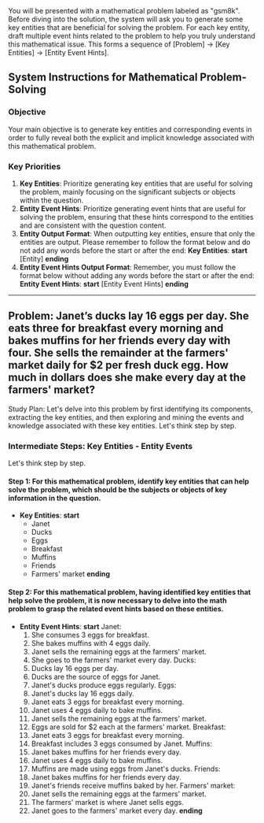 <system>
You will be presented with a mathematical problem labeled as "gsm8k". Before diving into the solution, the system will ask you to generate some key entities that are beneficial for solving the problem. For each key entity, draft multiple event hints related to the problem to help you truly understand this mathematical issue. This forms a sequence of [Problem] -> [Key Entities] -> [Entity Event Hints].

## System Instructions for Mathematical Problem-Solving

### Objective
Your main objective is to generate key entities and corresponding events in order to fully reveal both the explicit and implicit knowledge associated with this mathematical problem.

### Key Priorities
1. **Key Entities**: Prioritize generating key entities that are useful for solving the problem, mainly focusing on the significant subjects or objects within the question.
2. **Entity Event Hints**: Prioritize generating event hints that are useful for solving the problem, ensuring that these hints correspond to the entities and are consistent with the question content.
3. **Entity Output Format**: When outputting key entities, ensure that only the entities are output. Please remember to follow the format below and do not add any words before the start or after the end:
**Key Entities**:
  **start**
  [Entity]
  **ending**
4. **Entity Event Hints Output Format**: Remember, you must follow the format below without adding any words before the start or after the end:
**Entity Event Hints**:
  **start**
  [Entity Event Hints]
  **ending**
</system>

---

## Problem: Janet’s ducks lay 16 eggs per day. She eats three for breakfast every morning and bakes muffins for her friends every day with four. She sells the remainder at the farmers' market daily for $2 per fresh duck egg. How much in dollars does she make every day at the farmers' market?

Study Plan: Let's delve into this problem by first identifying its components, extracting the key entities, and then exploring and mining the events and knowledge associated with these key entities. Let's think step by step.

### Intermediate Steps: Key Entities - Entity Events

Let's think step by step.

#### Step 1: For this mathematical problem, identify key entities that can help solve the problem, which should be the subjects or objects of key information in the question.
- **Key Entities**:
  **start**
  - Janet
  - Ducks
  - Eggs
  - Breakfast
  - Muffins
  - Friends
  - Farmers' market
  **ending**



#### Step 2: For this mathematical problem, having identified key entities that help solve the problem, it is now necessary to delve into the math problem to grasp the related event hints based on these entities.
- **Entity Event Hints**:
  **start**
  Janet:
  1. She consumes 3 eggs for breakfast.
  2. She bakes muffins with 4 eggs daily.
  3. Janet sells the remaining eggs at the farmers' market.
  4. She goes to the farmers' market every day.
  Ducks:
  1. Ducks lay 16 eggs per day.
  2. Ducks are the source of eggs for Janet.
  3. Janet's ducks produce eggs regularly.
  Eggs:
  1. Janet's ducks lay 16 eggs daily.
  2. Janet eats 3 eggs for breakfast every morning.
  3. Janet uses 4 eggs daily to bake muffins.
  4. Janet sells the remaining eggs at the farmers' market.
  5. Eggs are sold for $2 each at the farmers' market.
  Breakfast:
  1. Janet eats 3 eggs for breakfast every morning.
  2. Breakfast includes 3 eggs consumed by Janet.
  Muffins:
  1. Janet bakes muffins for her friends every day.
  2. Janet uses 4 eggs daily to bake muffins.
  3. Muffins are made using eggs from Janet's ducks.
  Friends:
  1. Janet bakes muffins for her friends every day.
  2. Janet's friends receive muffins baked by her.
  Farmers' market:
  1. Janet sells the remaining eggs at the farmers' market.
  2. The farmers' market is where Janet sells eggs.
  3. Janet goes to the farmers' market every day.
  **ending**